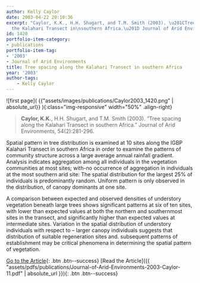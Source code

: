 ```yaml
---
author: Kelly Caylor
date: 2003-04-22 20:10:36
excerpt: "Caylor, K.K., H.H. Shugart, and T.M. Smith (2003). \u201CTree spacing along
  the Kalahari Transect in\nsouthern Africa.\u201D Journal of Arid Environments, 54(2):281-296.\n"
id: 1420
portfolio-item-category:
- publications
portfolio-item-tag:
- '2003'
- Journal of Arid Environments
title: Tree spacing along the Kalahari Transect in southern Africa
year: '2003'
author-tags:
    - Kelly Caylor
---
```


![first page]( {{"assets/images/publications/Caylor2003_1420.png" | absolute_url}} ){:class="img-responsive" width="50%" .align-right}

> **Caylor, K.K.**, H.H. Shugart, and T.M. Smith (2003). “Tree spacing along the Kalahari Transect in southern Africa.” Journal of Arid Environments, 54(2):281-296.


Spatial pattern in tree distribution is examined at 10 sites along the IGBP Kalahari Transect in southern Africa in order to examine the patterns of community structure across a large average annual rainfall gradient. Analysis indicates aggregation among all individuals in the vegetation communities at most sites; with-no occurrence of aggregation in individuals at the most southern arid site: The spatial distribution for the largest 25% of individuals is predominantly random. Uniform pattern is only observed in the distribution, of canopy dominants at one site. 

A comparison between expected and observed densities of understory vegetation beneath large trees shows significant patterns at six of ten sites, with lower than expected values at both the northern and southernmost sites in the transect, and significantly higher than expected values at intermediate sites. Variation in the spatial distribution of understory individuals with respect to – larger canopy individuals suggests that distribution of suitable regeneration sites and. subsequent patterns of establishment may be critical phenomena in determining the spatial pattern of vegetation.


[Go to the Article](http://dx.doi.org/10.1006/jare.2002.1090){: .btn .btn--success}
[Read the Article]({{ "assets/pdfs/publications/Journal-of-Arid-Environments-2003-Caylor-11.pdf" | absolute_url }}){: .btn .btn--success}
